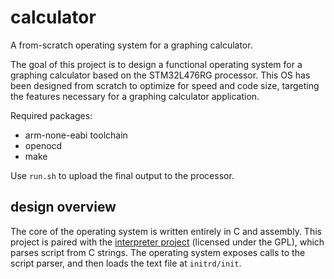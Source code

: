 # calculator
A from-scratch operating system for a graphing calculator.  
  
The goal of this project is to design a functional operating system for a
graphing calculator based on the STM32L476RG processor. This OS has been
designed from scratch to optimize for speed and code size, targeting the
features necessary for a graphing calculator application.  
  
Required packages:
* arm-none-eabi toolchain
* openocd
* make
  
Use ```run.sh``` to upload the final output to the processor.  
  
  
## design overview
The core of the operating system is written entirely in C and assembly. This
project is paired with the [interpreter project](https://code.bitgloo.com/clyne/interpreter)
(licensed under the GPL),
which parses script from C strings. The operating system exposes calls to the
script parser, and then loads the text file at ```initrd/init```. 
